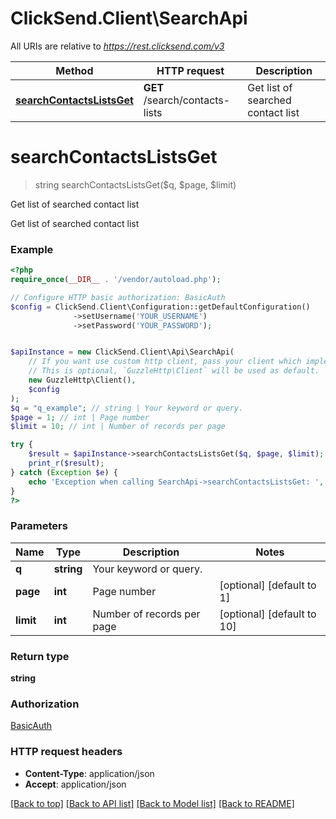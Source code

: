 # ClickSend.Client\SearchApi

All URIs are relative to *https://rest.clicksend.com/v3*

Method | HTTP request | Description
------------- | ------------- | -------------
[**searchContactsListsGet**](SearchApi.md#searchContactsListsGet) | **GET** /search/contacts-lists | Get list of searched contact list


# **searchContactsListsGet**
> string searchContactsListsGet($q, $page, $limit)

Get list of searched contact list

Get list of searched contact list

### Example
```php
<?php
require_once(__DIR__ . '/vendor/autoload.php');

// Configure HTTP basic authorization: BasicAuth
$config = ClickSend.Client\Configuration::getDefaultConfiguration()
              ->setUsername('YOUR_USERNAME')
              ->setPassword('YOUR_PASSWORD');


$apiInstance = new ClickSend.Client\Api\SearchApi(
    // If you want use custom http client, pass your client which implements `GuzzleHttp\ClientInterface`.
    // This is optional, `GuzzleHttp\Client` will be used as default.
    new GuzzleHttp\Client(),
    $config
);
$q = "q_example"; // string | Your keyword or query.
$page = 1; // int | Page number
$limit = 10; // int | Number of records per page

try {
    $result = $apiInstance->searchContactsListsGet($q, $page, $limit);
    print_r($result);
} catch (Exception $e) {
    echo 'Exception when calling SearchApi->searchContactsListsGet: ', $e->getMessage(), PHP_EOL;
}
?>
```

### Parameters

Name | Type | Description  | Notes
------------- | ------------- | ------------- | -------------
 **q** | **string**| Your keyword or query. |
 **page** | **int**| Page number | [optional] [default to 1]
 **limit** | **int**| Number of records per page | [optional] [default to 10]

### Return type

**string**

### Authorization

[BasicAuth](../../README.md#BasicAuth)

### HTTP request headers

 - **Content-Type**: application/json
 - **Accept**: application/json

[[Back to top]](#) [[Back to API list]](../../README.md#documentation-for-api-endpoints) [[Back to Model list]](../../README.md#documentation-for-models) [[Back to README]](../../README.md)

